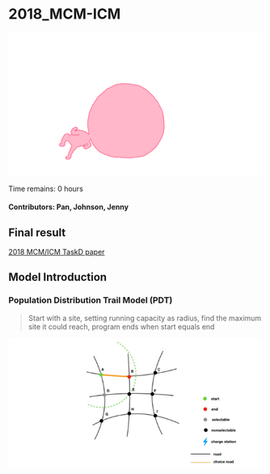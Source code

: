 # 2018_MCM-ICM



<p align="center">
  <img src="head_run.gif">
</p>


Time remains: 0 hours

#### Contributors: Pan, Johnson, Jenny


## Final result 

[2018 MCM/ICM TaskD paper](./2018mcmthesis.pdf)

## Model Introduction 

### Population Distribution Trail Model (PDT)
> Start with a site, setting running capacity as radius, find the maximum
site it could reach, program ends when start equals end 

!["condition1"](src/method1_overall.png )
